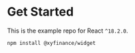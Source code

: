 # Get Started

This is the example repo for React `^18.2.0`.

```
npm install @xyfinance/widget
```
